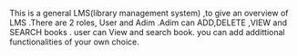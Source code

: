This is a general LMS(library management system) ,to give an overview of LMS .There are 2 roles, User and Adim .Adim can ADD,DELETE ,VIEW and SEARCH books . user can View and search book. you can add addittional functionalities of your own choice.
